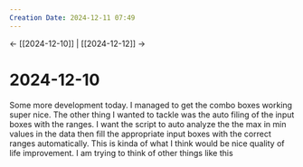 ```yaml
---
Creation Date: 2024-12-11 07:49
---
```


<- [[2024-12-10]] | [[2024-12-12]]  ->

# 2024-12-10
Some more development today. I managed to get the combo boxes working super nice. The other thing I wanted to tackle was the auto filing of the input boxes with the ranges. I want the script to auto analyze the the max in min values in the data then fill the appropriate input boxes with the correct ranges automatically. This is kinda of what I think would be nice quality of life improvement. I am trying to think of other things like this